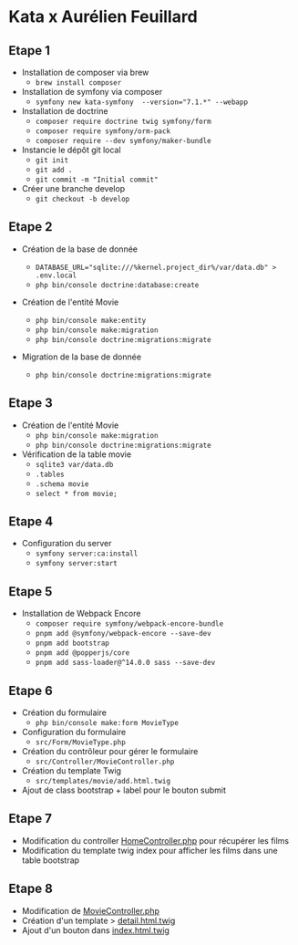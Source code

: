 # Kata x Aurélien Feuillard

## Etape 1

* Installation de composer via brew
  * `brew install composer`
* Installation de symfony via composer
  * `symfony new kata-symfony  --version="7.1.*" --webapp`
* Installation de doctrine
  * `composer require doctrine twig symfony/form`
  * `composer require symfony/orm-pack`
  * `composer require --dev symfony/maker-bundle`
* Instancie le dépôt git local
  * `git init`
  * `git add .`
  * `git commit -m "Initial commit"`
* Créer une branche develop
  * `git checkout -b develop`
  
## Etape 2

* Création de la base de donnée
  * `DATABASE_URL="sqlite:///%kernel.project_dir%/var/data.db" > .env.local`
  * `php bin/console doctrine:database:create`

* Création de l'entité Movie
  * `php bin/console make:entity`
  * `php bin/console make:migration`
  * `php bin/console doctrine:migrations:migrate`

* Migration de la base de donnée
  * `php bin/console doctrine:migrations:migrate`

## Etape 3

* Création de l'entité Movie
  * `php bin/console make:migration`
  * `php bin/console doctrine:migrations:migrate`
* Vérification de la table movie
  * `sqlite3 var/data.db`
  * `.tables`
  * `.schema movie`
  * `select * from movie;`

## Etape 4

* Configuration du server
  * `symfony server:ca:install`
  * `symfony server:start`

## Etape 5

* Installation de Webpack Encore
  * `composer require symfony/webpack-encore-bundle`
  * `pnpm add @symfony/webpack-encore --save-dev`
  * `pnpm add bootstrap`
  * `pnpm add @popperjs/core`
  * `pnpm add sass-loader@^14.0.0 sass --save-dev`

## Etape 6

* Création du formulaire
  * `php bin/console make:form MovieType`
* Configuration du formulaire
  * `src/Form/MovieType.php`
* Création du contrôleur pour gérer le formulaire
  * `src/Controller/MovieController.php`
* Création du template Twig
  * `src/templates/movie/add.html.twig`
* Ajout de class bootstrap + label pour le bouton submit

## Etape 7

* Modification du controller [HomeController.php](src/Controller/HomeController.php) pour récupérer les films
* Modification du template twig index pour afficher les films dans une table bootstrap

## Etape 8

* Modification de [MovieController.php](src/Controller/MovieController.php)
* Création d'un template > [detail.html.twig](templates/movie/detail.html.twig)
* Ajout d'un bouton dans [index.html.twig](templates/home/index.html.twig)
